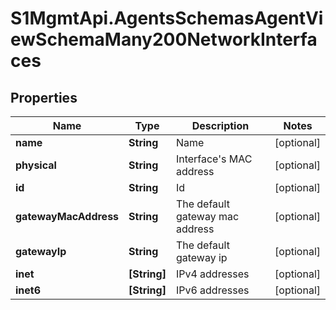 # S1MgmtApi.AgentsSchemasAgentViewSchemaMany200NetworkInterfaces

## Properties
Name | Type | Description | Notes
------------ | ------------- | ------------- | -------------
**name** | **String** | Name | [optional] 
**physical** | **String** | Interface's MAC address | [optional] 
**id** | **String** | Id | [optional] 
**gatewayMacAddress** | **String** | The default gateway mac address | [optional] 
**gatewayIp** | **String** | The default gateway ip | [optional] 
**inet** | **[String]** | IPv4 addresses | [optional] 
**inet6** | **[String]** | IPv6 addresses | [optional] 


